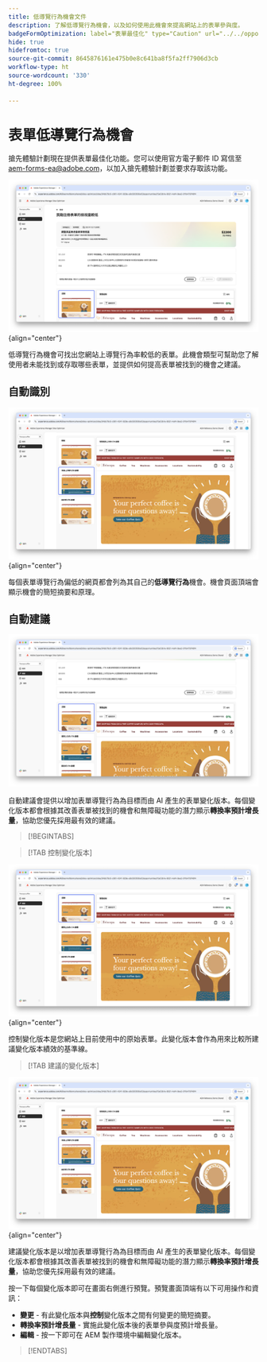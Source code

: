 ```yaml
---
title: 低導覽行為機會文件
description: 了解低導覽行為機會，以及如何使用此機會來提高網站上的表單參與度。
badgeFormOptimization: label="表單最佳化" type="Caution" url="../../opportunity-types/form-optimization.md" tooltip="表單最佳化"
hide: true
hidefromtoc: true
source-git-commit: 8645876161e475b0e8c641ba8f5fa2ff7906d3cb
workflow-type: ht
source-wordcount: '330'
ht-degree: 100%

---
```



# 表單低導覽行為機會

<span class="preview">搶先體驗計劃現在提供表單最佳化功能。您可以使用官方電子郵件 ID 寫信至 aem-forms-ea@adobe.com，以加入搶先體驗計劃並要求存取該功能。</span>

![低導覽行為機會](./assets/low-navigation/hero.png){align="center"}

低導覽行為機會可找出您網站上導覽行為率較低的表單。此機會類型可幫助您了解使用者未能找到或存取哪些表單，並提供如何提高表單被找到的機會之建議。

## 自動識別

![自動識別低導覽行為](./assets/low-navigation/auto-identify.png){align="center"}

每個表單導覽行為偏低的網頁都會列為其自己的&#x200B;**低導覽行為**&#x200B;機會。機會頁面頂端會顯示機會的簡短摘要和原理。

## 自動建議

![自動建議低導覽行為](./assets/low-navigation/auto-suggest.png)

自動建議會提供以增加表單導覽行為為目標而由 AI 產生的表單變化版本。每個變化版本都會根據其改善表單被找到的機會和無障礙功能的潛力顯示&#x200B;**轉換率預計增長量**，協助您優先採用最有效的建議。

>[!BEGINTABS]

>[!TAB 控制變化版本]

![控制變化版本](./assets/low-navigation/control-variation.png){align="center"}

控制變化版本是您網站上目前使用中的原始表單。此變化版本會作為用來比較所建議變化版本績效的基準線。

>[!TAB 建議的變化版本]

![建議的變化版本](./assets/low-navigation/suggested-variations.png){align="center"}

建議變化版本是以增加表單導覽行為為目標而由 AI 產生的表單變化版本。每個變化版本都會根據其改善表單被找到的機會和無障礙功能的潛力顯示&#x200B;**轉換率預計增長量**，協助您優先採用最有效的建議。

按一下每個變化版本即可在畫面右側進行預覽。預覽畫面頂端有以下可用操作和資訊：

* **變更** - 有此變化版本與&#x200B;**控制**&#x200B;變化版本之間有何變更的簡短摘要。
* **轉換率預計增長量** - 實施此變化版本後的表單參與度預計增長量。
* **編輯** - 按一下即可在 AEM 製作環境中編輯變化版本。

>[!ENDTABS]

<!-- 

## Auto-optimize

[!BADGE Ultimate]{type=Positive tooltip="Ultimate"}

![Auto-optimize low navigation](./assets/low-views/auto-optimize.png){align="center"}

Sites Optimizer Ultimate adds the ability to deploy auto-optimization for the issues found by the low navigation opportunity.

>[!BEGINTABS]

>[!TAB Test multiple]


>[!TAB Publish selected]

{{auto-optimize-deploy-optimization-slack}}

>[!TAB Request approval]

{{auto-optimize-request-approval}}

>[!ENDTABS]

-->
